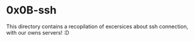 # 0x0B-ssh
This directory contains a recopilation of excersices about ssh connection, with our owns servers! :D
